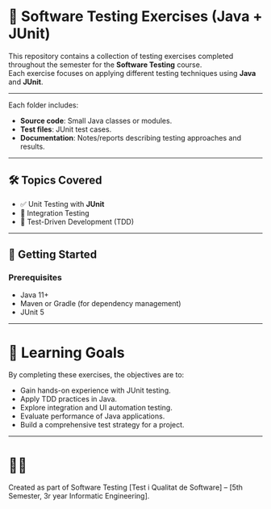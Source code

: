 # 🧪 Software Testing Exercises (Java + JUnit)

This repository contains a collection of testing exercises completed throughout the semester for the **Software Testing** course.  
Each exercise focuses on applying different testing techniques using **Java** and **JUnit**.

---


Each folder includes:
- **Source code**: Small Java classes or modules.  
- **Test files**: JUnit test cases.  
- **Documentation**: Notes/reports describing testing approaches and results.  

---

## 🛠️ Topics Covered

- ✅ Unit Testing with **JUnit**  
- 🔗 Integration Testing  
- 🧩 Test-Driven Development (TDD)  


---

## 🚀 Getting Started

### Prerequisites
- Java 11+  
- Maven or Gradle (for dependency management)  
- JUnit 5  

---

# 📖 Learning Goals

By completing these exercises, the objectives are to:

- Gain hands-on experience with JUnit testing.
- Apply TDD practices in Java.
- Explore integration and UI automation testing.
- Evaluate performance of Java applications.
- Build a comprehensive test strategy for a project.

---

# 👩‍💻 
Created as part of Software Testing [Test i Qualitat de Software] – [5th Semester, 3r year Informatic Engineering].
